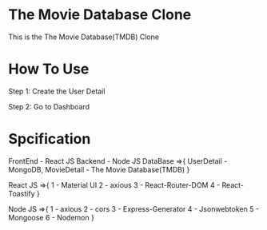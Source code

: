 # The Movie Database Clone

This is the The Movie Database(TMDB) Clone

# How To Use

Step 1: Create the User Detail
<!--First, you must fill out the user information on the SignUp Page. -->

<!-- If a user is created, go to the login page and allow access from the app. -->

<!-- If a user is created and the password is forgotten, go to Forget and forget your password. -->

<!-- Your password is encrypted using bcrypt.js -->

Step 2: Go to Dashboard
<!-- dashboard page are valid for only 30 minutes. After 30 minutes, your token will be expired. Go to the login page and again login to continue accessing the app. -->

<!-- Choose your favourite movie or television show. -->

<!-- Onchang Event used the application to search for a movie or TV show. -->

<!-- Onclick is used to save the watchlist for your movie. -->

# Spcification

FrontEnd - React JS
Backend - Node JS
DataBase =>{
    UserDetail - MongoDB,
    MovieDetail - The Movie Database(TMDB)
}

React JS =>{
    1 - Material UI
    2 - axious
    3 - React-Router-DOM
    4 - React-Toastify
}

Node JS =>{
    1 - axious
    2 - cors
    3 - Express-Generator
    4 - Jsonwebtoken
    5 - Mongoose
    6 - Nodemon
}